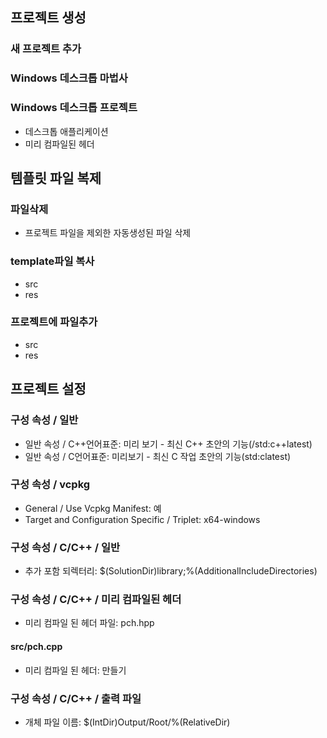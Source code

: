 ## 프로젝트 생성

### 새 프로젝트 추가

### Windows 데스크톱 마법사

### Windows 데스크톱 프로젝트
- 데스크톱 애플리케이션
- 미리 컴파일된 헤더





## 템플릿 파일 복제

### 파일삭제
- 프로젝트 파일을 제외한 자동생성된 파일 삭제

### template파일 복사
- src
- res

### 프로젝트에 파일추가
- src
- res





## 프로젝트 설정

### 구성 속성 / 일반
- 일반 속성 / C++언어표준: 미리 보기 - 최신 C++ 초안의 기능(/std:c++latest)
- 일반 속성 / C언어표준: 미리보기 - 최신 C 작업 초안의 기능(std:clatest)

### 구성 속성 / vcpkg
- General / Use Vcpkg Manifest: 예
- Target and Configuration Specific / Triplet: x64-windows

### 구성 속성 / C/C++ / 일반
- 추가 포함 되렉터리: $(SolutionDir)library;%(AdditionalIncludeDirectories)

### 구성 속성 / C/C++ / 미리 컴파일된 헤더
- 미리 컴파일 된 헤더 파일: pch.hpp

#### src/pch.cpp
- 미리 컴파일 된 헤더: 만들기

### 구성 속성 / C/C++ / 출력 파일
- 개체 파일 이름: $(IntDir)Output/Root/%(RelativeDir)









 